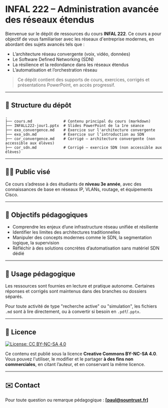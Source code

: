 
# INFAL 222 – Administration avancée des réseaux étendus

Bienvenue sur le dépôt de ressources du cours **INFAL 222**. Ce cours a pour objectif de vous familiariser avec les réseaux d'entreprise modernes, en abordant des sujets avancés tels que :

- L’architecture réseau convergente (voix, vidéo, données)
- Le Software Defined Networking (SDN)
- La résilience et la redondance dans les réseaux étendus
- L’automatisation et l’orchestration réseau

> Ce dépôt contient des supports de cours, exercices, corrigés et présentations PowerPoint, en accès progressif.

---

## 📁 Structure du dépôt

```
.
├── cours.md              # Contenu principal du cours (markdown)
├── INFALL222-jour1.pptx  # Slides PowerPoint de la 1re séance
├── exo_convergence.md    # Exercice sur l'architecture convergente
├── exo_sdn.md            # Exercice sur l’introduction au SDN
├── cor_convergence.md    # Corrigé – architecture convergente (non accessible aux élèves)
├── cor_sdn.md            # Corrigé – exercice SDN (non accessible aux élèves)
```

---

## 🧑‍🎓 Public visé
Ce cours s’adresse à des étudiants de **niveau 3e année**, avec des connaissances de base en réseaux IP, VLANs, routage, et équipements Cisco.

---

## 🧠 Objectifs pédagogiques
- Comprendre les enjeux d’une infrastructure réseau unifiée et résiliente
- Identifier les limites des architectures traditionnelles
- Manipuler des concepts modernes comme le SDN, la segmentation logique, la supervision
- Réfléchir à des solutions concrètes d’automatisation sans matériel SDN dédié

---

## 📌 Usage pédagogique
Les ressources sont fournies en lecture et pratique autonome. Certaines réponses et corrigés sont maintenus dans des branches ou dossiers séparés.

Pour toute activité de type "recherche active" ou "simulation", les fichiers `.md` sont à lire directement, ou à convertir si besoin en `.pdf`/`.pptx`.

---

## 📜 Licence

[![License: CC BY-NC-SA 4.0](https://img.shields.io/badge/License-CC%20BY--NC--SA%204.0-lightgrey.svg)](https://creativecommons.org/licenses/by-nc-sa/4.0/)

Ce contenu est publié sous la licence **Creative Commons BY-NC-SA 4.0**.
Vous pouvez l'utiliser, le modifier et le partager **à des fins non commerciales**, en citant l’auteur, et en conservant la même licence.

---

## ✉️ Contact
Pour toute question ou remarque pédagogique : **[paul@sountrust.fr]**

